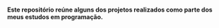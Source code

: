 #### Este repositório reúne alguns dos projetos realizados como parte dos meus estudos em programação.
